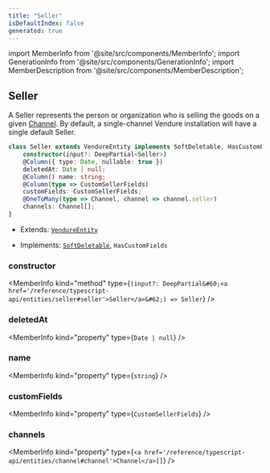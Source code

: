 ```yaml
---
title: "Seller"
isDefaultIndex: false
generated: true
---
```

<!-- This file was generated from the Vendure source. Do not modify. Instead, re-run the "docs:build" script -->
import MemberInfo from '@site/src/components/MemberInfo';
import GenerationInfo from '@site/src/components/GenerationInfo';
import MemberDescription from '@site/src/components/MemberDescription';


## Seller

<GenerationInfo sourceFile="packages/core/src/entity/seller/seller.entity.ts" sourceLine="17" packageName="@vendure/core" />

A Seller represents the person or organization who is selling the goods on a given <a href='/reference/typescript-api/entities/channel#channel'>Channel</a>.
By default, a single-channel Vendure installation will have a single default Seller.

```ts title="Signature"
class Seller extends VendureEntity implements SoftDeletable, HasCustomFields {
    constructor(input?: DeepPartial<Seller>)
    @Column({ type: Date, nullable: true })
    deletedAt: Date | null;
    @Column() name: string;
    @Column(type => CustomSellerFields)
    customFields: CustomSellerFields;
    @OneToMany(type => Channel, channel => channel.seller)
    channels: Channel[];
}
```
* Extends: <code><a href='/reference/typescript-api/entities/vendure-entity#vendureentity'>VendureEntity</a></code>


* Implements: <code><a href='/reference/typescript-api/entities/interfaces#softdeletable'>SoftDeletable</a></code>, <code>HasCustomFields</code>



<div className="members-wrapper">

### constructor

<MemberInfo kind="method" type={`(input?: DeepPartial&#60;<a href='/reference/typescript-api/entities/seller#seller'>Seller</a>&#62;) => Seller`}   />


### deletedAt

<MemberInfo kind="property" type={`Date | null`}   />


### name

<MemberInfo kind="property" type={`string`}   />


### customFields

<MemberInfo kind="property" type={`CustomSellerFields`}   />


### channels

<MemberInfo kind="property" type={`<a href='/reference/typescript-api/entities/channel#channel'>Channel</a>[]`}   />




</div>
